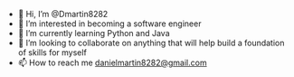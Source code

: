 - 👋 Hi, I’m @Dmartin8282
- 👀 I’m interested in becoming a software engineer
- 🌱 I’m currently learning Python and Java
- 💞️ I’m looking to collaborate on anything that will help build a foundation of skills for myself
- 📫 How to reach me danielmartin8282@gmail.com

<!---
Dmartin8282/Dmartin8282 is a ✨ special ✨ repository because its `README.md` (this file) appears on your GitHub profile.
You can click the Preview link to take a look at your changes.
--->
